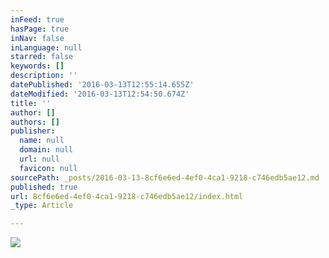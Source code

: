 ```yaml
---
inFeed: true
hasPage: true
inNav: false
inLanguage: null
starred: false
keywords: []
description: ''
datePublished: '2016-03-13T12:55:14.655Z'
dateModified: '2016-03-13T12:54:50.674Z'
title: ''
author: []
authors: []
publisher:
  name: null
  domain: null
  url: null
  favicon: null
sourcePath: _posts/2016-03-13-8cf6e6ed-4ef0-4ca1-9218-c746edb5ae12.md
published: true
url: 8cf6e6ed-4ef0-4ca1-9218-c746edb5ae12/index.html
_type: Article

---
```

![](https://the-grid-user-content.s3-us-west-2.amazonaws.com/04979f24-68fc-4ff1-8ead-6c145a4089c2.png)